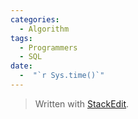 ```yaml
---
categories:
  - Algorithm
tags:
  - Programmers
  - SQL
date:
  -  "`r Sys.time()`"
---
```




> Written with [StackEdit](https://stackedit.io/).

